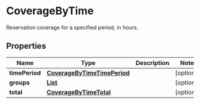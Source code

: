 

# CoverageByTime

Reservation coverage for a specified period, in hours.

## Properties

| Name | Type | Description | Notes |
|------------ | ------------- | ------------- | -------------|
|**timePeriod** | [**CoverageByTimeTimePeriod**](CoverageByTimeTimePeriod.md) |  |  [optional] |
|**groups** | [**List**](List.md) |  |  [optional] |
|**total** | [**CoverageByTimeTotal**](CoverageByTimeTotal.md) |  |  [optional] |



